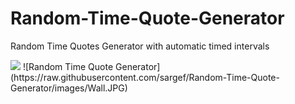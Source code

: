 # Random-Time-Quote-Generator
 Random Time Quotes Generator with automatic timed intervals

<img src="https://raw.githubusercontent.com/sargef/Random-Time-Quote-Generator/images/Wall.JPG">
![Random Time Quote Generator](https://raw.githubusercontent.com/sargef/Random-Time-Quote-Generator/images/Wall.JPG)
